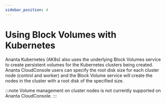 ```yaml
---
sidebar_position: 4
---
```

# Using Block Volumes with Kubernetes

Ananta Kubernetes (AK8s) also uses the underlying Block Volumes service to create persistent volumes for the Kubernetes clusters being created. Ananta CloudConsole users can specify the root disk size for each cluster node (control and worker) and the Block Volume service will create the nodes in the cluster with a root disk of the specified size.

:::note
Volume management on cluster nodes is not currently supported on Ananta CloudConsole.
:::

